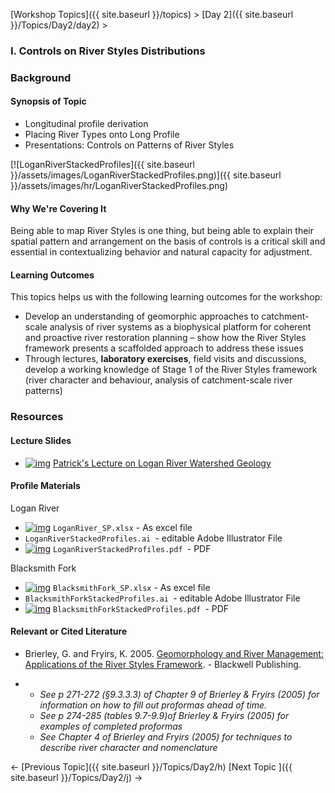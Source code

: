 [Workshop Topics]({{ site.baseurl }}/topics)‎ > ‎[Day 2]({{ site.baseurl }}/Topics/Day2/day2)‎ >

### I. Controls on River Styles Distributions



### Background

#### Synopsis of Topic

- Longitudinal profile derivation
- Placing River Types onto Long Profile
- Presentations: Controls on Patterns of River Styles



[![LoganRiverStackedProfiles]({{ site.baseurl }}/assets/images/LoganRiverStackedProfiles.png)]({{ site.baseurl }}/assets/images/hr/LoganRiverStackedProfiles.png)

#### Why We're Covering It

Being able to map River Styles is one thing, but being able to explain their spatial pattern and arrangement on the basis of controls is a critical skill and essential in contextualizing behavior and natural capacity for adjustment.

 

#### Learning Outcomes

This topics helps us with the following learning outcomes for the workshop:

- Develop an understanding of geomorphic approaches to catchment-scale analysis of river systems as a biophysical platform for coherent and proactive river restoration planning – show how the River Styles framework presents a scaffolded approach to address these issues
- Through lectures, **laboratory exercises**, field visits and discussions, develop a working knowledge of Stage 1 of the River Styles framework (river character and behaviour, analysis of catchment-scale river patterns)





### Resources

#### Lecture Slides

- [![img](http://riverstyles.joewheaton.org/_/rsrc/1501108765897/workshop-topics/restoration-conservation-regulations-tuesday/i-lab-exercise-on-controls/pdfIcon.png)](http://riverstyles.joewheaton.org/workshop-topics/restoration-conservation-regulations-tuesday/i-lab-exercise-on-controls/pdfIcon.png?attredirects=0) [Patrick's Lecture on Logan River Watershed Geology](http://etal.usu.edu/Workshops/RiverStyles/2013/belmont%20RS%20workshop%20geologic%20context.pdf)

#### Profile Materials

Logan River

- [![img](http://riverstyles.joewheaton.org/_/rsrc/1501108765897/workshop-topics/restoration-conservation-regulations-tuesday/i-lab-exercise-on-controls/Excel_icon.gif)](http://riverstyles.joewheaton.org/workshop-topics/restoration-conservation-regulations-tuesday/i-lab-exercise-on-controls/Excel_icon.gif?attredirects=0) `LoganRiver_SP.xlsx` - As excel file
- `LoganRiverStackedProfiles.ai `- editable Adobe Illustrator File
- [![img](http://riverstyles.joewheaton.org/_/rsrc/1501108765897/workshop-topics/restoration-conservation-regulations-tuesday/i-lab-exercise-on-controls/pdfIcon.png)](http://riverstyles.joewheaton.org/workshop-topics/restoration-conservation-regulations-tuesday/i-lab-exercise-on-controls/pdfIcon.png?attredirects=0) `LoganRiverStackedProfiles.pdf `- PDF

Blacksmith Fork

- [![img](http://riverstyles.joewheaton.org/_/rsrc/1501108765897/workshop-topics/restoration-conservation-regulations-tuesday/i-lab-exercise-on-controls/Excel_icon.gif)](http://riverstyles.joewheaton.org/workshop-topics/restoration-conservation-regulations-tuesday/i-lab-exercise-on-controls/Excel_icon.gif?attredirects=0) `BlacksmithFork_SP.xlsx` - As excel file
- `BlacksmithForkStackedProfiles.ai `- editable Adobe Illustrator File
- [![img](http://riverstyles.joewheaton.org/_/rsrc/1501108765897/workshop-topics/restoration-conservation-regulations-tuesday/i-lab-exercise-on-controls/pdfIcon.png)](http://riverstyles.joewheaton.org/workshop-topics/restoration-conservation-regulations-tuesday/i-lab-exercise-on-controls/pdfIcon.png?attredirects=0) `BlacksmithForkStackedProfiles.pdf `- PDF

#### Relevant or Cited Literature

- Brierley, G. and Fryirs, K. 2005. [Geomorphology and River Management: Applications of the River Styles Framework](http://www.wiley.com/WileyCDA/WileyTitle/productCd-1405115165.html). - Blackwell Publishing.

- - *See p 271-272 (§9.3.3.3) of Chapter 9 of Brierley & Fryirs (2005) for information on how to fill out proformas ahead of time.*
  - *See p 274-285 (tables 9.7-9.9)of Brierley & Fryirs (2005) for examples of completed proformas*
  - *See Chapter 4 of Brierley and Fryirs (2005) for techniques to describe river character and nomenclature*



← [Previous Topic]({{ site.baseurl }}/Topics/Day2/h)                [Next Topic ]({{ site.baseurl }}/Topics/Day2/j)   →